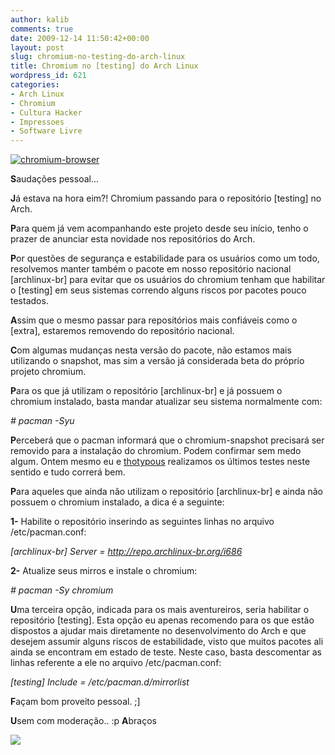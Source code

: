 ```yaml
---
author: kalib
comments: true
date: 2009-12-14 11:50:42+00:00
layout: post
slug: chromium-no-testing-do-arch-linux
title: Chromium no [testing] do Arch Linux
wordpress_id: 621
categories:
- Arch Linux
- Chromium
- Cultura Hacker
- Impressoes
- Software Livre
---
```


[![chromium-browser](http://marcelocavalcante.net/portal/wp-content/uploads/2009/08/chromium-browser.png)](http://marcelocavalcante.net/portal/wp-content/uploads/2009/08/chromium-browser.png)



**S**audações pessoal...

**J**á estava na hora eim?! Chromium passando para o repositório [testing] no Arch.

**P**ara quem já vem acompanhando este projeto desde seu início, tenho o prazer de anunciar esta novidade nos repositórios do Arch.

**P**or questões de segurança e estabilidade para os usuários como um todo, resolvemos manter também o pacote em nosso repositório nacional [archlinux-br] para evitar que os usuários do chromium tenham que habilitar o [testing] em seus sistemas correndo alguns riscos por pacotes pouco testados.

**A**ssim que o mesmo passar para repositórios mais confiáveis como o [extra], estaremos removendo do repositório nacional.

**C**om algumas mudanças nesta versão do pacote, não estamos mais utilizando o snapshot, mas sim a versão já considerada beta do próprio projeto chromium.

**P**ara os que já utilizam o repositório [archlinux-br] e já possuem o chromium instalado, basta mandar atualizar seu sistema normalmente com:

_# pacman -Syu_

**P**erceberá que o pacman informará que o chromium-snapshot precisará ser removido para a instalação do chromium. Podem confirmar sem medo algum. Ontem mesmo eu e [thotypous](http://matias.archlinux-br.org/) realizamos os últimos testes neste sentido e tudo correrá bem.

**P**ara aqueles que ainda não utilizam o repositório [archlinux-br] e ainda não possuem o chromium instalado, a dica é a seguinte:

**1-** Habilite o repositório inserindo as seguintes linhas no arquivo /etc/pacman.conf:

_[archlinux-br]
Server = http://repo.archlinux-br.org/i686_

**2-** Atualize seus mirros e instale o chromium:

_# pacman -Sy chromium_

**U**ma terceira opção, indicada para os mais aventureiros, seria habilitar o repositório [testing]. Esta opção eu apenas recomendo para os que estão dispostos a ajudar mais diretamente no desenvolvimento do Arch e que desejem assumir alguns riscos de estabilidade, visto que muitos pacotes ali ainda se encontram em estado de teste. Neste caso, basta descomentar as linhas referente a ele no arquivo /etc/pacman.conf:

_[testing]
Include = /etc/pacman.d/mirrorlist_

**F**açam bom proveito pessoal. ;]

**U**sem com moderação.. :p
**A**braços


![](http://www.marcelocavalcante.net/portal/imgs/userbar.gif)
